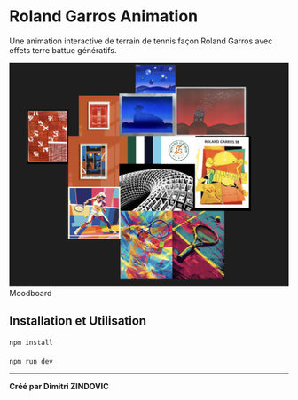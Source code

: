# Roland Garros Animation

Une animation interactive de terrain de tennis façon Roland Garros avec effets terre battue génératifs.

![Moodboard](moodboard.png)
Moodboard

## Installation et Utilisation

```bash
npm install

npm run dev
```

---

**Créé par Dimitri ZINDOVIC**
